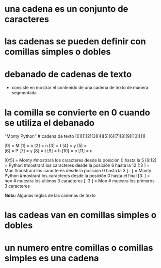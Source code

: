 # una cadena es un conjunto de caracteres
# las cadenas se pueden definir con comillas simples o dobles

# debanado de cadenas de texto
- consiste en mostrar el contenido de una cadena de texto de  manera segmentada
# la comilla se convierte en 0 cuando se utiliza el debanado
"Monty Python" # cadena de texto
[0][1][2][3][4][5][6][7][8][9][10][11]

[0] = M
[1] = o
[2] = n
[3] = t
[4] = y
[5] =  
[6] = P
[7] = y
[8] = t
[9] = h
[10] = o
[11] = n

[0:5] = Monty #mostrará los caracteres desde la posición 0 hasta la 5
[6:12] = Python #mostrará los caracteres desde la posición 6 hasta la 12
[:3 ]  = Mon #mostrará los caracteres desde la posición 0 hasta la 3
[ : ]  = Monty Python #mostrará los caracteres desde la posición 0 hasta el final
[3: ] = hon # muestra los ultimos 3 caracteres
[ :3 ] = Mon # muestra los primeros 3 caracteres

**Nota:** Algunas reglas de las cadenas de texto
# las cadeas van en comillas simples o dobles
# un numero entre comillas o comillas simples es una cadena
